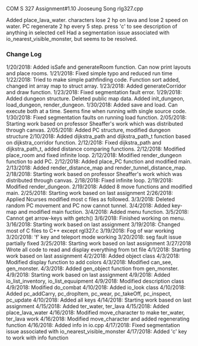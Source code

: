COM S 327
Assignment#1.10
Jooseung Song
rlg327.cpp

Added place_lava_water. characters lose 2 hp on lava and lose 2 speed on water.
PC regenerate 2 hp every 5 step. press 'c' to see description of anything in selected cell
Had a segmentation issue associated with io_nearest_visible_monster, but seems to be resolved.


### Change Log

1/20/2018: Added isSafe and generateRoom function. Can now print layouts and place rooms.
1/21/2018: Fixed simple typo and reduced run time
1/22/2018: Tried to make simple pathfinding code. Function sort added, changed int array map to struct array.
1/23/2018: Added generateCorridor and draw function.
1/23/2018: Fixed segmentation fault error.
1/29/2018: Added dungeon structure. Deleted public map data. Added init_dungeon, load_dungeon, render_dungeon.
1/30/2018: Added save and load. Can execute both at a time. Seems fine when running with single source code.
1/30/2018: Fixed segmentation faults on running load function.
2/05/2018: Starting work based on professor Sheaffer's work which was distributed through canvas.
2/05/2018: Added PC structure, modified dungeon structure
2/10/2018: Added dijkstra_path and dijkstra_path_t function based on dijkstra_corridor function.
2/12/2018: Fixed dijkstra_path and dijkstra_path_t, added distance comparing functions.
2/12/2018: Modified place_room and fixed infinite loop.
2/12/2018: Modified render_dungeon function to add PC.
2/12/2018: Added place_PC function and modified main.
2/13/2018: Added render_distance_map and render_tunnel_distance_map.
2/18/2018: Starting work based on professor Sheaffer's work which was distributed through canvas.
2/18/2018: Fixed infinite loop.
2/19/2018: Modified render_dungeon.
2/19/2018: Added 8 move functions and modified main.
2/25/2018: Starting work based on last assignment
2/26/2018: Applied Ncurses modified most c files as followed.
3/3/2018: Deleted random PC movement and PC now cannot tunnel.
3/4/2018: Added key-map and modified main fuction. 
3/4/2018: Added menu function.
3/5/2018: Cannot get arrow-keys with getch()
3/6/2018: Finished working on menu.
3/16/2018: Starting work based on last assignment
3/19/2018: Changed most of C files to C++ except rgl327.c
3/19/2018: Fog of war working
3/20/2018: 'f' key and teleport mode working
3/20/2018: seg fault issue partially fixed
3/25/2018: Starting work based on last assignment
3/27/2018 Wrote all code to read and display everything from txt file
4/1/2018: Starting work based on last assignment
4/2/2018: Added object class
4/3/2018: Modified display function to add colors
4/3/2018: Modified can_see, gen_monster. 
4/3/2018: Added gen_object function from gen_monster.
4/9/2018: Starting work based on last assignment
4/9/2018: Added io_list_inventory, io_list_equuipment
4/9/2018: Modified description class
4/9/2018: Modified do_combat
4/10/2018: Added io_look class
4/10/2018: Added pc_addCarry, pc_dropItem, pc_wear, pc_takeOff, pc_inspect, pc_update
4/10/2018: Added all keys
4/14/2018: Starting work based on last assignment
4/15/2018: Added ter_water, ter_lava
4/15/2018: Added place_lava_water
4/16/2018: Modified move_character to make ter_water, ter_lava work
4/16/2018: Modified move_character and added regenerating function
4/16/2018: Added info in io.cpp
4/17/2018: Fixed segmentation issue associated with io_nearest_visible_monster
4/17/2018: Added 'c' key to work with info function
